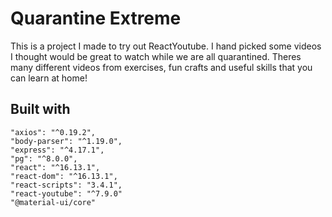 # Quarantine Extreme

This is a project I made to try out ReactYoutube. I hand picked some videos I thought would be great to watch while we are all quarantined. Theres many different videos from exercises, fun crafts and useful skills that you can learn at home!

## Built with 
    "axios": "^0.19.2",
    "body-parser": "^1.19.0",
    "express": "^4.17.1",
    "pg": "^8.0.0",
    "react": "^16.13.1",
    "react-dom": "^16.13.1",
    "react-scripts": "3.4.1",
    "react-youtube": "^7.9.0"
    "@material-ui/core"

    